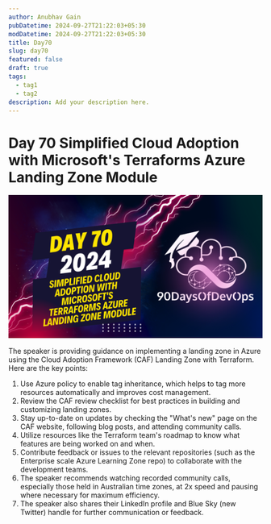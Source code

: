 ```yaml
---
author: Anubhav Gain
pubDatetime: 2024-09-27T21:22:03+05:30
modDatetime: 2024-09-27T21:22:03+05:30
title: Day70
slug: day70
featured: false
draft: true
tags:
  - tag1
  - tag2
description: Add your description here.
---
```


# Day 70 Simplified Cloud Adoption with Microsoft's Terraforms Azure Landing Zone Module

[![Watch the video](thumbnails/day70.png)](https://www.youtube.com/watch?v=r1j8CrwS36Q)

The speaker is providing guidance on implementing a landing zone in Azure using the Cloud Adoption Framework (CAF) Landing Zone with Terraform. Here are the key points:

1. Use Azure policy to enable tag inheritance, which helps to tag more resources automatically and improves cost management.
2. Review the CAF review checklist for best practices in building and customizing landing zones.
3. Stay up-to-date on updates by checking the "What's new" page on the CAF website, following blog posts, and attending community calls.
4. Utilize resources like the Terraform team's roadmap to know what features are being worked on and when.
5. Contribute feedback or issues to the relevant repositories (such as the Enterprise scale Azure Learning Zone repo) to collaborate with the development teams.
6. The speaker recommends watching recorded community calls, especially those held in Australian time zones, at 2x speed and pausing where necessary for maximum efficiency.
7. The speaker also shares their LinkedIn profile and Blue Sky (new Twitter) handle for further communication or feedback.
